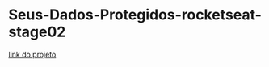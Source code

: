 # Seus-Dados-Protegidos-rocketseat-stage02
[link do projeto](https://jhony-cortez.github.io/Seus-Dados-Protegidos-rocketseat-stage02/)
